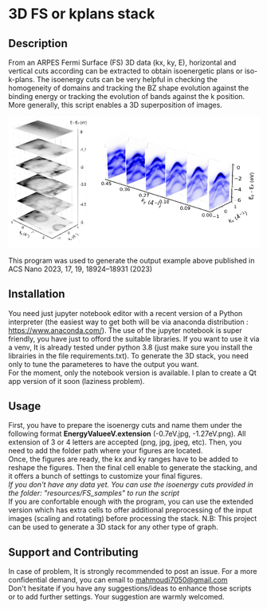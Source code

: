 # 3D FS or kplans stack



## Description

From an ARPES Fermi Surface (FS) 3D data (kx, ky, E), horizontal and vertical cuts according can be extracted to obtain isoenergetic plans or iso-k-plans. The isoenergy cuts can be very helpful in checking the homogeneity of domains and tracking the BZ shape evolution against the binding energy or tracking the evolution of bands against the k position. More generally, this script enables a 3D superposition of images.

<img src="./resources/3D_E_k_sample.png"
     alt="3D output sample"
      style="float: center"/>
        
This program was used to generate the output example above published in ACS Nano 2023, 17, 19, 18924–18931 (2023)


## Installation
You need just jupyter notebook editor with a recent version of a Python interpreter (the easiest way to get both will be via anaconda distribution : https://www.anaconda.com/). The use of the jupyter notebook is super friendly, you have just to offord the suitable libraries. If you want to use it via a venv, It is already tested under python 3.8 (just make sure you install the librairies in the file requirements.txt). To generate the 3D stack, you need only to tune the parameteres to have the output you want.
<br>
For the moment, only the notebook version is available. I plan to create a Qt app version of it soon (laziness problem). 

## Usage
First, you have to prepare the isoenergy cuts and name them under the following format **EnergyValueeV.extension** (-0.7eV.jpg, -1.27eV.png). All extension of 3 or 4 letters are accepted (png, jpg, jpeg, etc). Then, you need to add the folder path where your figures are located.
<br>
Once, the figures are ready, the kx and ky ranges have to be added to reshape the figures. Then the final cell enable to generate the stacking, and it offers a bunch of settings to customize your final figures.
<br>
<em>If you don't have any data yet. You can use the isoenergy cuts provided in the folder: "resources/FS_samples" to run the script</em>
<br>
If you are confortable enough with the program, you can use the extended version which has extra cells to offer additional preprocessing of the input images (scaling and rotating) before processing the stack.
<be>
N.B: This project can be used to generate a 3D stack for any other type of graph.


## Support and Contributing
In case of problem, It is strongly recommended to post an issue. For a more confidential demand, you can email to mahmoudi7050@gmail.com
<br>
Don't hesitate if you have any suggestions/ideas to enhance those scripts or to add further settings. Your suggestion are warmly welcomed.
